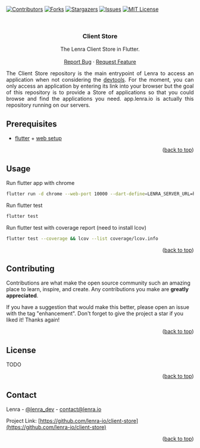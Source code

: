 <div id="top"></div>
<!--
*** This README was created with https://github.com/othneildrew/Best-README-Template
-->



<!-- PROJECT SHIELDS -->
[![Contributors][contributors-shield]][contributors-url]
[![Forks][forks-shield]][forks-url]
[![Stargazers][stars-shield]][stars-url]
[![Issues][issues-shield]][issues-url]
[![MIT License][license-shield]][license-url]



<!-- PROJECT LOGO -->
<br />
<div align="center">

<h3 align="center">Client Store</h3>

  <p align="center">
    The Lenra Client Store in Flutter.
    <br />
    <br />
    <a href="https://github.com/lenra-io/client-store/issues">Report Bug</a>
    ·
    <a href="https://github.com/lenra-io/client-store/issues">Request Feature</a>
  </p>
</div>

<div style="text-align: justify">
The Client Store repository is the main entrypoint of Lenra to access an application when not considering the <a href="https://github.com/lenra-io/dev-tools">devtools</a>. For the moment, you can only access an application by entering its link into your browser but the goal of this repository is to provide a Store of applications so that you could browse and find the applications you need. app.lenra.io is actually this repository running on our servers.
</div>

<!-- GETTING STARTED -->

## Prerequisites

- [flutter](https://flutter.dev/docs/get-started/install) + [web setup](https://flutter.dev/docs/get-started/web)

<p align="right">(<a href="#top">back to top</a>)</p>


<!-- USAGE EXAMPLES -->
## Usage

Run flutter app with chrome
```sh
flutter run -d chrome --web-port 10000 --dart-define=LENRA_SERVER_URL=http://localhost:4000
```

Run flutter test
```sh
flutter test
```

Run flutter test with coverage report (need to install lcov)
```sh
flutter test --coverage && lcov --list coverage/lcov.info
```

<p align="right">(<a href="#top">back to top</a>)</p>



<!-- CONTRIBUTING -->
## Contributing

Contributions are what make the open source community such an amazing place to learn, inspire, and create. Any contributions you make are **greatly appreciated**.

If you have a suggestion that would make this better, please open an issue with the tag "enhancement".
Don't forget to give the project a star if you liked it! Thanks again!

<p align="right">(<a href="#top">back to top</a>)</p>



<!-- LICENSE -->
## License

TODO
<!-- Distributed under the **MIT** License. See [LICENSE](./LICENSE) for more information. -->

<p align="right">(<a href="#top">back to top</a>)</p>



<!-- CONTACT -->
## Contact

Lenra - [@lenra_dev](https://twitter.com/lenra_dev) - contact@lenra.io

Project Link: [https://github.com/lenra-io/client-store](https://github.com/lenra-io/client-store)

<p align="right">(<a href="#top">back to top</a>)</p>


<!-- MARKDOWN LINKS & IMAGES -->
<!-- https://www.markdownguide.org/basic-syntax/#reference-style-links -->
[contributors-shield]: https://img.shields.io/github/contributors/lenra-io/client-store.svg?style=for-the-badge
[contributors-url]: https://github.com/lenra-io/client-store/graphs/contributors
[forks-shield]: https://img.shields.io/github/forks/lenra-io/client-store.svg?style=for-the-badge
[forks-url]: https://github.com/lenra-io/client-store/network/members
[stars-shield]: https://img.shields.io/github/stars/lenra-io/client-store.svg?style=for-the-badge
[stars-url]: https://github.com/lenra-io/client-store/stargazers
[issues-shield]: https://img.shields.io/github/issues/lenra-io/client-store.svg?style=for-the-badge
[issues-url]: https://github.com/lenra-io/client-store/issues
[license-shield]: https://img.shields.io/github/license/lenra-io/client-store.svg?style=for-the-badge
[license-url]: https://github.com/lenra-io/client-store/blob/master/LICENSE.txt



